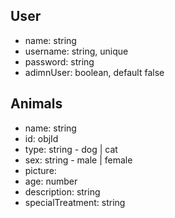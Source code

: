 ## User

- name: string
- username: string, unique
- password: string
- adimnUser: boolean, default false

## Animals

- name: string
- id: objId
- type: string - dog | cat
- sex: string - male | female
- picture:
- age: number
- description: string
- specialTreatment: string
